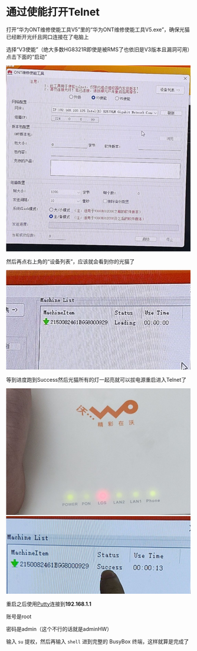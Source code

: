 # 通过使能打开Telnet

打开“华为ONT维修使能工具V5”里的“华为ONT维修使能工具V5.exe”，确保光猫已经断开光纤且网口连接在了电脑上

选择“V3使能”（绝大多数HG8321R即使是被RMS了也依旧是V3版本且漏洞可用）点击下面的“启动”

<img src="img/shineng.jpg" width=500px>

然后再点右上角的“设备列表”，应该就会看到你的光猫了

<img src="img/shineng2.jpg" width="500px">

等到进度跑到Success然后光猫所有的灯一起亮就可以拔电源重启进入Telnet了

<img src="img/shineng3.jpg" width=500px>

<img src="img/shineng4.jpg" width="500px">

重启之后使用[Putty](https://www.putty.org/)连接到**192.168.1.1**

账号是root

密码是admin（这个不行的话就是adminHW）

输入 `su`  提权，然后再输入 `shell` 进到完整的 BusyBox 终端，这样就算是完成了